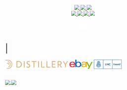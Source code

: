 <p align="center">

<!-- Badges -->
<a href="https://www.linkedin.com/in/igor-andruskiewitsch/">
    <img src="https://img.shields.io/badge/LinkedIn-igor--andruskiewitsch-blue?logo=Linkedin&style=flat-square"/>
</a>
<a href="mailto:i.andruskiewitsch23@gmail.com">
    <img src="https://img.shields.io/badge/Gmail-i.andruskiewitsch23-red?logo=Gmail&style=flat-square"/>
</a>
<a href="https://t.me/korusito">
    <img src="https://img.shields.io/badge/Telegram-korusito-blue?logo=Telegram&style=flat-square"/>
</a>
<br>
<a href="https://stackoverflow.com/users/8189455/rusito23">
    <img src="https://img.shields.io/badge/Stack%20Overflow-rusito23-orange?logo=StackOverflow&style=flat-square"/>
</a>
<a href="https://rusito-23.github.io/curriculum/Igor_Andruskiewitsch.pdf" >
    <img src="https://img.shields.io/badge/CV-Curriculum-green?logo=LaTex&style=flat-square"/>
</a>
<a href="https://soundcloud.com/igor-andruskiewitsch" >
    <img src="https://img.shields.io/badge/SoundCloud-igor--andruskiewitsch-important?style=flat-square&logo=soundcloud"/>
</a>
<a href="https://github.com/rusito-23">
    <img src="https://visitor-badge.laobi.icu/badge?page_id=rusito-23.rusito-23" />
</a>

<!-- Current Position and Education Header -->
<p align="center">
   <img alt="iOS Developer" src="assets/ios_developer.png" height=30 />
   <h1><span style="font-weight:normal">|</span></h1>
   <a href="https://distillery.com"><img alt="Distillery" src="assets/distillery_logo.png" height=30 /></a>
   <a href="https://www.ebay.com"><img alt="eBay" src="assets/ebay_logo.png" height=30 /></a>
   <a href="https://www.famaf.unc.edu.ar"><img alt="Famaf, UNC" src="assets/famaf_unc_logo.png" height=30 /></a>
</p>

<br>

<!-- GitHub Stats -->
<a href="https://github.com/anuraghazra/github-readme-stats">
    <img align="center" src="https://github-readme-stats.vercel.app/api?username=rusito-23&show_icons=true&theme=onedark&line_height=28.5" />
</a>

<!-- GitHub Top Languages -->
<a href="https://github.com/anuraghazra/github-readme-stats">
    <img align="center" src="https://github-readme-stats.vercel.app/api/top-langs/?username=rusito-23&hide=Jupyter%20Notebook&langs_count=10&layout=compact&theme=onedark" />
</a>

</p>

